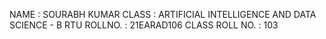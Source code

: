 NAME : SOURABH KUMAR
CLASS : ARTIFICIAL INTELLIGENCE AND DATA SCIENCE - B
RTU ROLLNO. : 21EARAD106
CLASS ROLL NO. : 103
